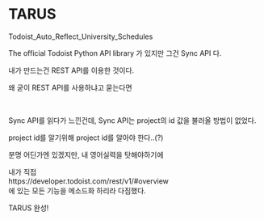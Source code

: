 # TARUS
Todoist_Auto_Reflect_University_Schedules

<p>The official Todoist Python API library 가 있지만 그건 Sync API 다.</p>
<p>내가 만드는건 REST API를 이용한 것이다.</p>
<p>왜 굳이 REST API를 사용하냐고 묻는다면</p>
<br>
<p>Sync API를 읽다가 느낀건데, Sync API는 project의 id 값을 불러올 방법이 없었다.</p>
project id를 알기위해 project id를 알아야 한다..(?)<br>

<p>분명 어딘가엔 있겠지만, 내 영어실력을 탓해야하기에</p>
내가 직접 <br>
https://developer.todoist.com/rest/v1/#overview <br>
에 있는 모든 기능을 메소드화 하리라 다짐했다.

<p style="width:40px>사실 원래 목표는 대학교 e-캠퍼스에서 강의 일정을 파싱해와서<br>
todoist에 추가하는 것이였는데 일이 좀 커졌다.</p>
<p>그래서 목표를 확고히 잡아가려고한다.</p>
<----------------------------------------->
목표
1. todoist REST API 에서 당장 필요한 메소드 구현 - 완료<br>
 1.1 Task 추가 - 완료
2. 로그인을 통해 파싱해오기 - 완료
3. 파싱한 데이터 정리해서 todoist에 추가하기 - 완료
4. todoist REST API 나머지 기능 구현 - 
<----------------------------------------->

<h1><strong> 2021-04-23 </strong></h1>
<h2 color="#C4A0FF">TARUS</h2> 완성!
